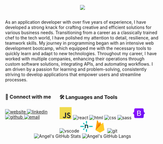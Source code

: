 <div>
  <div style="display:flex;flex-direction:column;align-items:center;">
    <p>
      <!-- <img src="https://res.cloudinary.com/angelrodriguez/image/upload/v1721650115/Github%20Profile/boxysvg2.png"> -->
      <img src="https://res.cloudinary.com/angelrodriguez/image/upload/v1680185483/bitmojime.png" width="150">
    </p>  
    <div>
      <p>As an application developer with over five years of experience, I have developed a strong knack for crafting creative and efficient solutions for various business needs. Transitioning from a career as a classically trained chef to the tech world, I have polished my attention to detail, resilience, and teamwork skills. My journey in programming began with an intensive web development bootcamp, which equipped me with the necessary tools to quickly learn and adapt to new technologies. Throughout my career, I have worked with multiple companies, enhancing their operations through custom software solutions, integrating APIs, and automating workflows. I am driven by a passion for learning and problem-solving, consistently striving to develop applications that empower users and streamline processes.</p>
    </div>
  </div>
  <div style="display:flex;flex-direction:row;justify-content:space-evenly;">
    <div style="display:flex;flex-direction:column;">
      <h3>🤝 Connect with me</h3>
        <p>
          <a href="https://www.angelrod.dev/" target="_blank" title="angelrod.dev">
            <img src="https://img.icons8.com/bubbles/64/undefined/domain.png" alt="website">
          </a>
          <a href="https://www.linkedin.com/in/angelrodriguezlead/" target="_blank" title="LinkedIn">
            <img src="https://img.icons8.com/bubbles/64/undefined/linkedin.png" alt="linkedin">
          </a>
          <a href="https://github.com/angelr1076" target="_blank" title="Github">
            <img src="https://img.icons8.com/bubbles/64/undefined/github.png" alt="github">
          </a>
          <a href="mailto:node@beachlife.email" target="_blank" title="email">
            <img src="https://img.icons8.com/bubbles/64/undefined/email.png" alt="email">
          </a>
        </p>
      </div>
      <div style="display:flex;flex-direction:column;">
      <!-- Icons by icons8.com <https://icons8.com/icons/bubbles> -->
      <h3>🛠️ Languages and Tools</h3>
      <div>
        <img src="https://raw.githubusercontent.com/devicons/devicon/master/icons/javascript/javascript-original.svg" alt="javascript" width="40" height="40"/>
        <img src="https://cdn.jsdelivr.net/gh/devicons/devicon/icons/react/react-original.svg" alt="react" width="40" height="40"/>
        <img src="https://cdn.jsdelivr.net/gh/devicons/devicon/icons/html5/html5-original.svg" alt="html" width="40" height="40"/>
        <img src="https://cdn.jsdelivr.net/gh/devicons/devicon/icons/css3/css3-original.svg" alt="css" width="40" height="40"/>
        <img src="https://cdn.jsdelivr.net/gh/devicons/devicon/icons/sass/sass-original.svg" alt="sass" width="40" height="40"/>
        <img src="https://raw.githubusercontent.com/devicons/devicon/master/icons/bootstrap/bootstrap-original.svg" alt="bootstrap" width="40" height="40"/>
        <img src="https://cdn.jsdelivr.net/gh/devicons/devicon/icons/vscode/vscode-original.svg" alt="vscode" width="40" height="40"/>
        <img src="https://raw.githubusercontent.com/devicons/devicon/master/icons/netlify/netlify-original.svg" alt="netlify" width="40" height="40"/>
        <img src="https://raw.githubusercontent.com/devicons/devicon/master/icons/firebase/firebase-original.svg" alt="firebase" width="40" height="40"/>
        <img src="https://cdn.jsdelivr.net/gh/devicons/devicon/icons/git/git-original.svg" alt="git" width="40" height="40"/>
      </div>
    </div>
  </div>
  <div style="display:flex;justify-content:space-evenly;">
  <div>
      <img alt="Angel's GitHub Stats" height="180px" src="https://github-readme-stats.vercel.app/api?username=angelr1076&theme=noctis_minimus&hide_border=true&show_icons=true&count_private=true">
      <img alt="Angel's GitHub Langs" height="180px" src="https://github-readme-stats.vercel.app/api/top-langs/?username=angelr1076&theme=noctis_minimus&hide_border=true&show_icons=true&langs_count=4">
  </div>
  </div>
</div>
